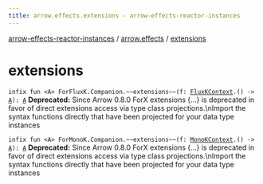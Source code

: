 ```yaml
---
title: arrow.effects.extensions - arrow-effects-reactor-instances
---
```


[arrow-effects-reactor-instances](../index.html) / [arrow.effects](index.html) / [extensions](./extensions.html)

# extensions

`infix fun <A> ForFluxK.Companion.~~extensions~~(f: `[`FluxKContext`](-flux-k-context/index.html)`.() -> `[`A`](extensions.html#A)`): `[`A`](extensions.html#A)
**Deprecated:** Since Arrow 0.8.0 ForX extensions {...} is deprecated in favor of direct extensions access via type class projections.\nImport the syntax functions directly that have been projected for your data type instances


`infix fun <A> ForMonoK.Companion.~~extensions~~(f: `[`MonoKContext`](-mono-k-context.html)`.() -> `[`A`](extensions.html#A)`): `[`A`](extensions.html#A)
**Deprecated:** Since Arrow 0.8.0 ForX extensions {...} is deprecated in favor of direct extensions access via type class projections.\nImport the syntax functions directly that have been projected for your data type instances

